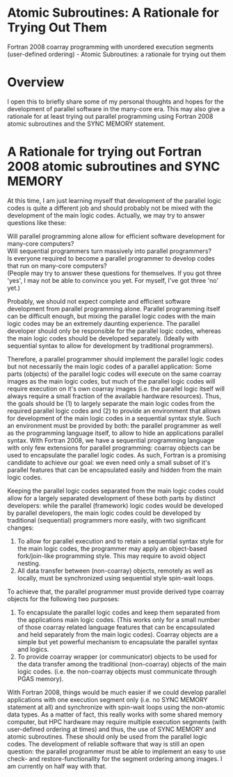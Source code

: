 # Atomic Subroutines: A Rationale for Trying Out Them
Fortran 2008 coarray programming with unordered execution segments (user-defined ordering) - Atomic Subroutines: a rationale for trying out them

# Overview

I open this to briefly share some of my personal thoughts and hopes for the development of parallel software in the many-core era. This may also give a rationale for at least trying out parallel programming using Fortran 2008 atomic subroutines and the SYNC MEMORY statement. 

# A Rationale for trying out Fortran 2008 atomic subroutines and SYNC MEMORY

At this time, I am just learning myself that development of the parallel logic codes is quite a different job and should probably not be mixed with the development of the main logic codes. Actually, we may try to answer questions like these:<br />

Will parallel programming alone allow for efficient software development for many-core computers?<br />
Will sequential programmers turn massively into parallel programmers?<br />
Is everyone required to become a parallel programmer to develop codes that run on many-core computers?<br />
(People may try to answer these questions for themselves. If you got three 'yes', I may not be able to convince you yet. For myself, I've got three 'no' yet.)

Probably, we should not expect complete and efficient software development from parallel programming alone. Parallel programming itself can be difficult enough, but mixing the parallel logic codes with the main logic codes may be an extremely daunting experience. The parallel developer should only be responsible for the parallel logic codes, whereas the main logic codes should be developed separately. (Ideally with sequential syntax to allow for development by traditional programmers).

Therefore, a parallel programmer should implement the parallel logic codes but not necessarily the main logic codes of a parallel application: Some parts (objects) of the parallel logic codes will execute on the same coarray images as the main logic codes, but much of the parallel logic codes will require execution on it's own coarray images (i.e. the parallel logic itself will always require a small fraction of the available hardware resources).
Thus, the goals should be (1) to largely separate the main logic codes from the required parallel logic codes and (2) to provide an environment that allows for development of the main logic codes in a sequential syntax style. Such an environment must be provided by both: the parallel programmer as well as the programming language itself, to allow to hide an applications parallel syntax. With Fortran 2008, we have a sequential programming language with only few extensions for parallel programming: coarray objects can be used to encapsulate the parallel logic codes. As such, Fortran is a promising candidate to achieve our goal: we even need only a small subset of it's parallel features that can be encapsulated easily and hidden from the main logic codes.

Keeping the parallel logic codes separated from the main logic codes could allow for a largely separated development of these both parts by distinct developers: while the parallel (framework) logic codes would be developed by parallel developers, the main logic codes could be developed by traditional (sequential) programmers more easily, with two significant changes:<br />
1. To allow for parallel execution and to retain a sequential syntax style for the main logic codes, the programmer may apply an object-based fork/join-like programming style. This may require to avoid object nesting.
2. All data transfer between (non-coarray) objects, remotely as well as locally, must be synchronized using sequential style spin-wait loops.

To achieve that, the parallel programmer must provide derived type coarray objects for the following two purposes:<br />
1. To encapsulate the parallel logic codes and keep them separated from the applications main logic codes. (This works only for a small number of those coarray related language features that can be encapsulated and held separately from the main logic codes). Coarray objects are a simple but yet powerful mechanism to encapsulate the parallel syntax and logics.
2. To provide coarray wrapper (or communicator) objects to be used for the data transfer among the traditional (non-coarray) objects of the main logic codes. (i.e. the non-coarray objects must communicate through PGAS memory). 

With Fortran 2008, things would be much easier if we could develop parallel applications with one execution segment only (i.e. no SYNC MEMORY statement at all) and synchronize with spin-wait loops using the non-atomic data types. As a matter of fact, this really works with some shared memory computer, but HPC hardware may require multiple execution segments (with user-defined ordering at times) and thus, the use of SYNC MEMORY and atomic subroutines. These should only be used from the parallel logic codes. The development of reliable software that way is still an open question: the parallel programmer must be able to implement an easy to use check- and restore-functionality for the segment ordering among images. I am currently on half way with that.


